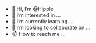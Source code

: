 - 👋 Hi, I’m @Hipple
- 👀 I’m interested in ...
- 🌱 I’m currently learning ...
- 💞️ I’m looking to collaborate on ...
- 📫 How to reach me ...

<!---
Hipple/Hipple is a ✨ special ✨ repository because its `README.md` (this file) appears on your GitHub profile.
You can click the Preview link to take a look at your changes.
--->

